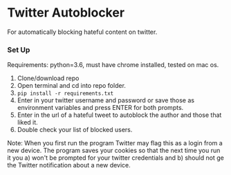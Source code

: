 # Twitter Autoblocker

For automatically blocking hateful content on twitter.

### Set Up

Requirements: python=3.6, must have chrome installed, tested on mac os.
<br/>

1. Clone/download repo <br/>
2. Open terminal and cd into repo folder. <br/>
3. `pip install -r requirements.txt` <br/>
4. Enter in your twitter username and password or save those as environment variables and press ENTER for both prompts. <br/>
5. Enter in the url of a hateful tweet to autoblock the author and those that liked it. <br/>
6. Double check your list of blocked users. <br/>

Note: When you first run the program Twitter may flag this as a login from a new device. The program saves your cookies so that the next time you run it you a) won't be prompted for your twitter credentials and b) should not ge the Twitter notification about a new device.
